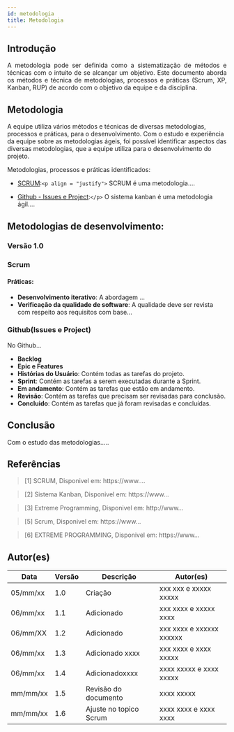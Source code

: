 ```yaml
---
id: metodologia
title: Metodologia
---
```

## Introdução

<p align = "justify">
A metodologia pode ser definida como a sistematização de métodos e técnicas com o intuito de se alcançar um objetivo. Este documento aborda os métodos e técnica de metodologias, processos e práticas (Scrum, XP, Kanban, RUP) de acordo com o objetivo da equipe e da disciplina.
</p>

## Metodologia

A equipe utiliza vários métodos e técnicas de diversas metodologias, processos e práticas, para o desenvolvimento. Com o estudo e  experiência da equipe sobre as metodologias ágeis, foi possível identificar aspectos das diversas metodologias, que a equipe utiliza para o desenvolvimento do projeto.

Metodologias, processos e práticas identificados:

- [SCRUM](https://www.../):`<p align = "justify">`
  SCRUM é uma metodologia....

- [Github - Issues e Project](https://www...):`</p>`
  O sistema kanban é uma metodologia ágil....

<p align = "justify">

## Metodologias de desenvolvimento:

### Versão 1.0

### Scrum

#### Práticas:

- **Desenvolvimento iterativo**: A
  abordagem ...
- **Verificação da qualidade de software**: A qualidade deve ser revista com
  respeito aos requisitos com base...

### Github(Issues e Project)

<p align = "justify">
No Github...
</p>

- **Backlog**
- **Epic e Features**
- **Histórias do Usuário**: Contém todas as tarefas do projeto.
- **Sprint**: Contém as tarefas a serem executadas durante a Sprint.
- **Em andamento**: Contém as tarefas que estão em andamento.
- **Revisão**: Contém as tarefas que precisam ser revisadas para conclusão.
- **Concluido**: Contém as tarefas que já foram revisadas e concluídas.

## Conclusão

<p align = "justify">

Com o estudo das metodologias.....

</p>

## Referências

> [1] SCRUM, Disponivel em: https://www....

> [2] Sistema Kanban, Disponivel em: https://www...

> [3] Extreme Programming, Disponivel em: http://www...

> [5] Scrum, Disponivel em: https://www...

> [6] EXTREME PROGRAMMING, Disponivel em: https://www...

## Autor(es)

| Data     | Versão | Descrição            | Autor(es)                |
| -------- | ------- | ---------------------- | ------------------------ |
| 05/mm/xx | 1.0     | Criação              | xxx xxx e xxxxx xxxxx    |
| 06/mm/xx | 1.1     | Adicionado             | xxx xxxx e xxxxx xxxx    |
| 06/mm/XX | 1.2     | Adicionado             | xxx xxxx e xxxxxx xxxxxx |
| 06/mm/xx | 1.3     | Adicionado xxxx        | xxx xxxx e xxxx xxxxx    |
| 06/mm/xx | 1.4     | Adicionadoxxxx         | xxxx xxxxx e xxxx xxxxx  |
| mm/mm/xx | 1.5     | Revisão do documento  | xxxx xxxxx               |
| mm/mm/xx | 1.6     | Ajuste no topico Scrum | xxxx xxxx e xxxx xxxx    |
